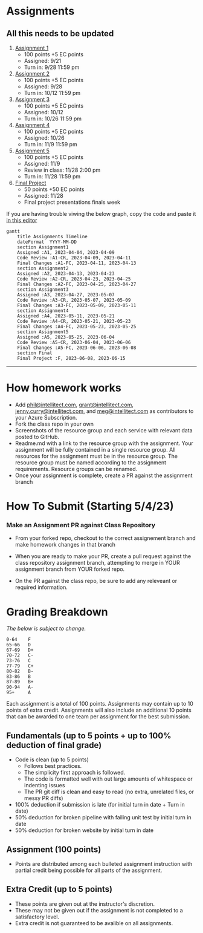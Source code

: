 # Assignments

## All this needs to be updated

1. [Assignment 1](Assignment1.md)
   - 100 points +5 EC points
   - Assigned: 9/21
   - Turn in: 9/28 11:59 pm
1. [Assignment 2](Assignment2.md)
   - 100 points +5 EC points
   - Assigned: 9/28
   - Turn in: 10/12 11:59 pm
1. [Assignment 3](Assignment3.md)
   - 100 points +5 EC points
   - Assigned: 10/12
   - Turn in: 10/26 11:59 pm
1. [Assignment 4](Assignment4.md)
   - 100 points +5 EC points
   - Assigned: 10/26
   - Turn in: 11/9 11:59 pm
1. [Assignment 5](Assignment5.md)
   - 100 points +5 EC points
   - Assigned: 11/9
   - Review in class: 11/28 2:00 pm
   - Turn in: 11/28 11:59 pm
1. [Final Project](Final.md)
   - 50 points +50 EC points
   - Assigned: 11/28
   - Final project presentations finals week

If you are having trouble viwing the below graph, copy the code and paste it [in this editor](https://mermaid-js.github.io/docs/mermaid-live-editor-beta)

```mermaid
gantt
    title Assignments Timeline
    dateFormat  YYYY-MM-DD
    section Assignment1
    Assigned :A1, 2023-04-04, 2023-04-09
    Code Review :A1-CR, 2023-04-09, 2023-04-11
    Final Changes :A1-FC, 2023-04-11, 2023-04-13
    section Assignment2
    Assigned :A2, 2023-04-13, 2023-04-23
    Code Review :A2-CR, 2023-04-23, 2023-04-25
    Final Changes :A2-FC, 2023-04-25, 2023-04-27
    section Assignment3
    Assigned :A3, 2023-04-27, 2023-05-07
    Code Review :A3-CR, 2023-05-07, 2023-05-09
    Final Changes :A3-FC, 2023-05-09, 2023-05-11
    section Assignment4
    Assigned :A4, 2023-05-11, 2023-05-21
    Code Review :A4-CR, 2023-05-21, 2023-05-23
    Final Changes :A4-FC, 2023-05-23, 2023-05-25
    section Assignment5
    Assigned :A5, 2023-05-25, 2023-06-04
    Code Review :A5-CR, 2023-06-04, 2023-06-06
    Final Changes :A5-FC, 2023-06-06, 2023-06-08
    section Final
    Final Project :F, 2023-06-08, 2023-06-15

```

---

# How homework works

- Add phil@intellitect.com, grant@intellitect.com, jenny.curry@intellitect.com, and meg@intellitect.com as contributors to your Azure Subscription.
- Fork the class repo in your own
- Screenshots of the resource group and each service with relevant data posted to GitHub.
- Readme.md with a link to the resource group with the assignment. Your assignment will be fully contained in a single resource group. All resources for the assignment must be in the resource group. The resource group must be named according to the assignment requirements. Resource groups can be renamed.
- Once your assignment is complete, create a PR against the assignment branch

# How To Submit (Starting 5/4/23)

### Make an Assignment PR against Class Repository

- From your forked repo, checkout to the correct assignement branch and make homework changes in that branch
- When you are ready to make your PR, create a pull request against the class repository assignment branch, attempting to merge in YOUR assignment branch from YOUR forked repo.

- On the PR against the class repo, be sure to add any releveant or required information.

# Grading Breakdown

_The below is subject to change._

```
0-64	F
65-66	D
67-69	D+
70-72	C-
73-76	C
77-79	C+
80-82	B-
83-86	B
87-89	B+
90-94	A-
95+     A
```

Each assignment is a total of 100 points. Assignments may contain up to 10 points of extra credit.
Assignments will also include an additional 10 points that can be awarded to one team per assignment for the best submission.

## Fundamentals (up to 5 points + up to 100% deduction of final grade)

- Code is clean (up to 5 points)
  - Follows best practices.
  - The simplicity first approach is followed.
  - The code is formatted well with out large amounts of whitespace or indenting issues
  - The PR git diff is clean and easy to read (no extra, unrelated files, or messy PR diffs)
- 100% deduction if submission is late (for initial turn in date + Turn in date)
- 50% deduction for broken pipeline with failing unit test by initial turn in date
- 50% deduction for broken website by initial turn in date

## Assignment (100 points)

- Points are distributed among each bulleted assignment instruction with partial credit being possible for all parts of the assignment.

## Extra Credit (up to 5 points)

- These points are given out at the instructor's discretion.
- These may not be given out if the assignment is not completed to a satisfactory level.
- Extra credit is not guaranteed to be avalible on all assignments.
